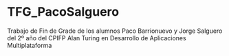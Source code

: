 # TFG_PacoSalguero
Trabajo de Fin de Grade de los alumnos Paco Barrionuevo y Jorge Salguero del 2º año del CPIFP Alan Turing en Desarrollo de Aplicaciones Multiplataforma
